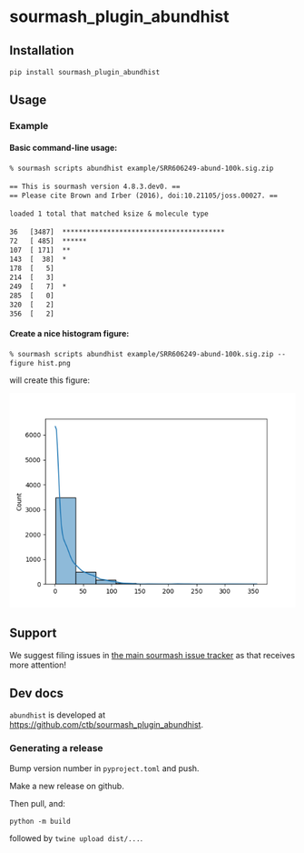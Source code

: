 # sourmash_plugin_abundhist

## Installation

```
pip install sourmash_plugin_abundhist
```

## Usage

### Example


#### Basic command-line usage:
```
% sourmash scripts abundhist example/SRR606249-abund-100k.sig.zip

== This is sourmash version 4.8.3.dev0. ==
== Please cite Brown and Irber (2016), doi:10.21105/joss.00027. ==

loaded 1 total that matched ksize & molecule type

36   [3487]  ****************************************
72   [ 485]  ******
107  [ 171]  **
143  [  38]  *
178  [   5]
214  [   3]
249  [   7]  *
285  [   0]
320  [   2]
356  [   2]
```

#### Create a nice histogram figure:

```
% sourmash scripts abundhist example/SRR606249-abund-100k.sig.zip --figure hist.png
```
will create this figure:

![](examples/hist.png)

## Support

We suggest filing issues in [the main sourmash issue tracker](https://github.com/dib-lab/sourmash/issues) as that receives more attention!

## Dev docs

`abundhist` is developed at https://github.com/ctb/sourmash_plugin_abundhist.

### Generating a release

Bump version number in `pyproject.toml` and push.

Make a new release on github.

Then pull, and:

```
python -m build
```

followed by `twine upload dist/...`.
